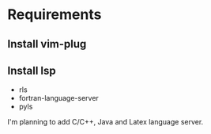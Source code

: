 # Requirements

## Install vim-plug


## Install lsp
- rls
- fortran-language-server
- pyls

I'm planning to add C/C++, Java and Latex language server.

